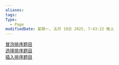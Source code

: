 ```yaml
---
aliases: 
tags: 
Type:
  - Page
modifiedDate: 星期一, 五月 19日 2025, 7:43:22 晚上
---
```

 [冒泡排序题目](冒泡排序题目.md)  
 [选择排序题目](选择排序题目.md)  
 [插入排序题目](插入排序题目.md)
 
